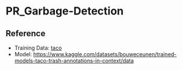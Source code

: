 # PR_Garbage-Detection
## Reference
- Training Data: [taco](http://tacodataset.org/) 
- Model: https://www.kaggle.com/datasets/bouweceunen/trained-models-taco-trash-annotations-in-context/data
